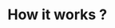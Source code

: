 # How it works ?

<figure><img src="../.gitbook/assets/Group 15 (3).png" alt=""><figcaption></figcaption></figure>
